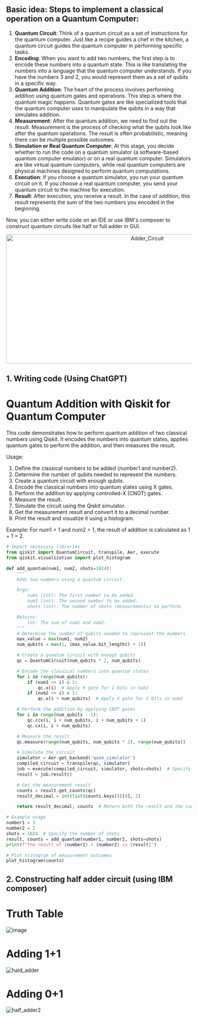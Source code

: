 ## Basic idea: Steps to implement a classical operation on a Quantum Computer:
1. **Quantum Circuit**: Think of a quantum circuit as a set of instructions for the quantum computer. Just like a recipe guides a chef in the kitchen, a quantum circuit guides the quantum computer in performing specific tasks.
2. **Encoding**: When you want to add two numbers, the first step is to encode these numbers into a quantum state. This is like translating the numbers into a language that the quantum computer understands. If you have the numbers 3 and 2, you would represent them as a set of qubits in a specific way.
3. **Quantum Addition**: The heart of the process involves performing addition using quantum gates and operations. This step is where the quantum magic happens. Quantum gates are like specialized tools that the quantum computer uses to manipulate the qubits in a way that simulates addition.
4. **Measurement**: After the quantum addition, we need to find out the result. Measurement is the process of checking what the qubits look like after the quantum operations. The result is often probabilistic, meaning there can be multiple possible outcomes.
5. **Simulation or Real Quantum Computer**: At this stage, you decide whether to run the code on a quantum simulator (a software-based quantum computer emulator) or on a real quantum computer. Simulators are like virtual quantum computers, while real quantum computers are physical machines designed to perform quantum computations.
6. **Execution**: If you choose a quantum simulator, you run your quantum circuit on it. If you choose a real quantum computer, you send your quantum circuit to the machine for execution.
7. **Result**: After execution, you receive a result. In the case of addition, this result represents the sum of the two numbers you encoded in the beginning.

Now, you can either write code on an IDE or use IBM's composer to construct quantum circuits like half or full adder in GUI.

<div style="text-align:center;">
  <img src="https://images.squarespace-cdn.com/content/v1/5d52f7bd9d7b3e0001819015/1576093121344-1Z1Q3H99J0C5JYRIO5OJ/my_circuit.png" alt="Adder_Circuit" width="750" height="350">
</div>

## 1. Writing code (Using ChatGPT)
# Quantum Addition with Qiskit for Quantum Computer

This code demonstrates how to perform quantum addition of two classical numbers using Qiskit. It encodes the numbers into quantum states, applies quantum gates to perform the addition, and then measures the result.

Usage:
1. Define the classical numbers to be added (number1 and number2).
2. Determine the number of qubits needed to represent the numbers.
3. Create a quantum circuit with enough qubits.
4. Encode the classical numbers into quantum states using X gates.
5. Perform the addition by applying controlled-X (CNOT) gates.
6. Measure the result.
7. Simulate the circuit using the Qiskit simulator.
8. Get the measurement result and convert it to a decimal number.
9. Print the result and visualize it using a histogram.

Example:
For num1 = 1 and num2 = 1, the result of addition is calculated as 1 + 1 = 2.

```python
# Import necessary libraries
from qiskit import QuantumCircuit, transpile, Aer, execute
from qiskit.visualization import plot_histogram

def add_quantum(num1, num2, shots=1024):
    """
    Adds two numbers using a quantum circuit.

    Args:
        num1 (int): The first number to be added.
        num2 (int): The second number to be added.
        shots (int): The number of shots (measurements) to perform.

    Returns:
        int: The sum of num1 and num2.
    """
    # Determine the number of qubits needed to represent the numbers
    max_value = max(num1, num2)
    num_qubits = max(1, (max_value.bit_length() + 1))

    # Create a quantum circuit with enough qubits
    qc = QuantumCircuit(num_qubits * 2, num_qubits)

    # Encode the classical numbers into quantum states
    for i in range(num_qubits):
        if (num1 >> i) & 1:
            qc.x(i)  # Apply X gate for 1 bits in num1
        if (num2 >> i) & 1:
            qc.x(i + num_qubits)  # Apply X gate for 1 bits in num2

    # Perform the addition by applying CNOT gates
    for i in range(num_qubits - 1):
        qc.ccx(i, i + num_qubits, i + num_qubits + 1)
        qc.cx(i, i + num_qubits)

    # Measure the result
    qc.measure(range(num_qubits, num_qubits * 2), range(num_qubits))

    # Simulate the circuit
    simulator = Aer.get_backend('qasm_simulator')
    compiled_circuit = transpile(qc, simulator)
    job = execute(compiled_circuit, simulator, shots=shots)  # Specify the number of shots
    result = job.result()

    # Get the measurement result
    counts = result.get_counts(qc)
    result_decimal = int(list(counts.keys())[0], 2)

    return result_decimal, counts  # Return both the result and the counts

# Example usage
number1 = 3
number2 = 2
shots = 1024  # Specify the number of shots
result, counts = add_quantum(number1, number2, shots=shots)
print(f"The result of {number1} + {number2} is {result}")

# Plot histogram of measurement outcomes
plot_histogram(counts)

```

## 2. Constructing half adder circuit (using IBM composer)
# Truth Table
![image](https://github.com/ubsuny/23-Homework1G2/assets/143649367/42201d3d-491c-4e8f-a65f-0f3d4a30f300)

# Adding 1+1
![hald_adder](https://github.com/Pranjal-Srivastava-2023/23-Homework1G2_forked/assets/143828394/8d061657-4037-4c15-bb97-ddd201f15e7e)
# Adding 0+1
![half_adder2](https://github.com/ubsuny/23-Homework1G2/assets/143828394/cc8a59de-5c20-40e2-8848-1d11511bb3fc)

